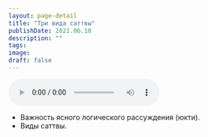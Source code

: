 ```yaml
---
layout: page-detail
title: "Три вида саттвы"
publishDate: 2021.06.10
description: ""
tags:
image:
draft: false
---
```


<audio title="2021.06.10 - Три вида саттвы.mp3" src="https://filer-api.advayta.org/v1.0/public/files/74729" controls=""></audio>

* Важность ясного логического рассуждения (юкти).
* Виды саттвы.

  
